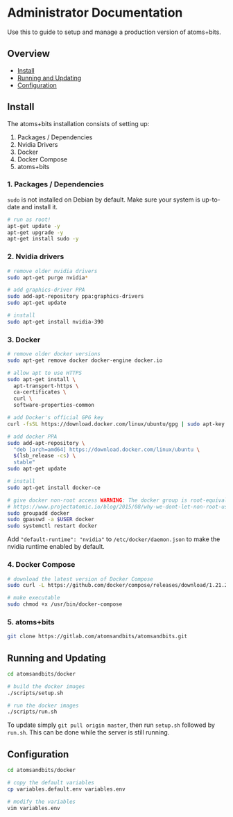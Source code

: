 # Administrator Documentation

Use this to guide to setup and manage a production version of atoms+bits.

## Overview

- [Install](#install)
- [Running and Updating](#running-and-updating)
- [Configuration](#configuration)

## Install

The atoms+bits installation consists of setting up:

1. Packages / Dependencies
1. Nvidia Drivers
1. Docker
1. Docker Compose
1. atoms+bits

### 1. Packages / Dependencies

`sudo` is not installed on Debian by default. Make sure your system is
up-to-date and install it.

~~~sh
# run as root!
apt-get update -y
apt-get upgrade -y
apt-get install sudo -y
~~~

### 2. Nvidia drivers

~~~sh
# remove older nvidia drivers
sudo apt-get purge nvidia*

# add graphics-driver PPA
sudo add-apt-repository ppa:graphics-drivers
sudo apt-get update

# install
sudo apt-get install nvidia-390
~~~

### 3. Docker

~~~sh
# remove older docker versions
sudo apt-get remove docker docker-engine docker.io

# allow apt to use HTTPS
sudo apt-get install \
  apt-transport-https \
  ca-certificates \
  curl \
  software-properties-common

# add Docker's official GPG key
curl -fsSL https://download.docker.com/linux/ubuntu/gpg | sudo apt-key add -

# add docker PPA
sudo add-apt-repository \
  "deb [arch=amd64] https://download.docker.com/linux/ubuntu \
  $(lsb_release -cs) \
  stable"
sudo apt-get update

# install
sudo apt-get install docker-ce

# give docker non-root access WARNING: The docker group is root-equivalent.
# https://www.projectatomic.io/blog/2015/08/why-we-dont-let-non-root-users-run-docker-in-centos-fedora-or-rhel/
sudo groupadd docker
sudo gpasswd -a $USER docker
sudo systemctl restart docker
~~~

Add `"default-runtime": "nvidia"` to `/etc/docker/daemon.json` to make the nvidia runtime enabled by default.

### 4. Docker Compose

~~~sh
# download the latest version of Docker Compose
sudo curl -L https://github.com/docker/compose/releases/download/1.21.2/docker-compose-$(uname -s)-$(uname -m) -o /usr/bin/docker-compose

# make executable
sudo chmod +x /usr/bin/docker-compose
~~~

### 5. atoms+bits

~~~sh
git clone https://gitlab.com/atomsandbits/atomsandbits.git
~~~

## Running and Updating
~~~sh
cd atomsandbits/docker

# build the docker images
./scripts/setup.sh

# run the docker images
./scripts/run.sh
~~~

To update simply `git pull origin master`, then run `setup.sh` followed by `run.sh`. This can be done while the server is still running.

## Configuration

~~~sh
cd atomsandbits/docker

# copy the default variables
cp variables.default.env variables.env

# modify the variables
vim variables.env
~~~
